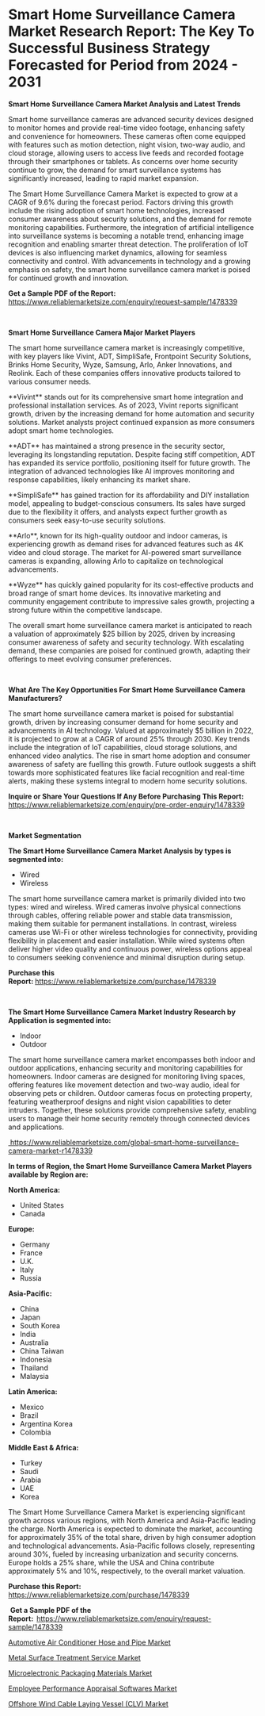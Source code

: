 <p><h1>Smart Home Surveillance Camera Market Research Report: The Key To Successful Business Strategy Forecasted for Period from 2024 - 2031</h1></p><p><strong>Smart Home Surveillance Camera Market Analysis and Latest Trends</strong></p>
<p><p>Smart home surveillance cameras are advanced security devices designed to monitor homes and provide real-time video footage, enhancing safety and convenience for homeowners. These cameras often come equipped with features such as motion detection, night vision, two-way audio, and cloud storage, allowing users to access live feeds and recorded footage through their smartphones or tablets. As concerns over home security continue to grow, the demand for smart surveillance systems has significantly increased, leading to rapid market expansion.</p><p>The Smart Home Surveillance Camera Market is expected to grow at a CAGR of 9.6% during the forecast period. Factors driving this growth include the rising adoption of smart home technologies, increased consumer awareness about security solutions, and the demand for remote monitoring capabilities. Furthermore, the integration of artificial intelligence into surveillance systems is becoming a notable trend, enhancing image recognition and enabling smarter threat detection. The proliferation of IoT devices is also influencing market dynamics, allowing for seamless connectivity and control. With advancements in technology and a growing emphasis on safety, the smart home surveillance camera market is poised for continued growth and innovation.</p></p>
<p><strong>Get a Sample PDF of the Report:&nbsp;</strong> <a href="https://www.reliablemarketsize.com/enquiry/request-sample/1478339?utm_campaign=1845&utm_medium=2&utm_source=Github&utm_content=ia&utm_term=09122024&utm_id=smart-home-surveillance-camera">https://www.reliablemarketsize.com/enquiry/request-sample/1478339</a></p>
<p>&nbsp;</p>
<p><strong>Smart Home Surveillance Camera Major Market Players</strong></p>
<p><p>The smart home surveillance camera market is increasingly competitive, with key players like Vivint, ADT, SimpliSafe, Frontpoint Security Solutions, Brinks Home Security, Wyze, Samsung, Arlo, Anker Innovations, and Reolink. Each of these companies offers innovative products tailored to various consumer needs.</p><p>**Vivint** stands out for its comprehensive smart home integration and professional installation services. As of 2023, Vivint reports significant growth, driven by the increasing demand for home automation and security solutions. Market analysts project continued expansion as more consumers adopt smart home technologies.</p><p>**ADT** has maintained a strong presence in the security sector, leveraging its longstanding reputation. Despite facing stiff competition, ADT has expanded its service portfolio, positioning itself for future growth. The integration of advanced technologies like AI improves monitoring and response capabilities, likely enhancing its market share.</p><p>**SimpliSafe** has gained traction for its affordability and DIY installation model, appealing to budget-conscious consumers. Its sales have surged due to the flexibility it offers, and analysts expect further growth as consumers seek easy-to-use security solutions.</p><p>**Arlo**, known for its high-quality outdoor and indoor cameras, is experiencing growth as demand rises for advanced features such as 4K video and cloud storage. The market for AI-powered smart surveillance cameras is expanding, allowing Arlo to capitalize on technological advancements.</p><p>**Wyze** has quickly gained popularity for its cost-effective products and broad range of smart home devices. Its innovative marketing and community engagement contribute to impressive sales growth, projecting a strong future within the competitive landscape.</p><p>The overall smart home surveillance camera market is anticipated to reach a valuation of approximately $25 billion by 2025, driven by increasing consumer awareness of safety and security technology. With escalating demand, these companies are poised for continued growth, adapting their offerings to meet evolving consumer preferences.</p></p>
<p>&nbsp;</p>
<p><strong>What Are The Key Opportunities For Smart Home Surveillance Camera Manufacturers?</strong></p>
<p><p>The smart home surveillance camera market is poised for substantial growth, driven by increasing consumer demand for home security and advancements in AI technology. Valued at approximately $5 billion in 2022, it is projected to grow at a CAGR of around 25% through 2030. Key trends include the integration of IoT capabilities, cloud storage solutions, and enhanced video analytics. The rise in smart home adoption and consumer awareness of safety are fuelling this growth. Future outlook suggests a shift towards more sophisticated features like facial recognition and real-time alerts, making these systems integral to modern home security solutions.</p></p>
<p><strong>Inquire or Share Your Questions If Any Before Purchasing This Report:</strong> <a href="https://www.reliablemarketsize.com/enquiry/pre-order-enquiry/1478339?utm_campaign=1845&utm_medium=2&utm_source=Github&utm_content=ia&utm_term=09122024&utm_id=smart-home-surveillance-camera">https://www.reliablemarketsize.com/enquiry/pre-order-enquiry/1478339</a></p>
<p>&nbsp;</p>
<p><strong>Market Segmentation</strong></p>
<p><strong>The Smart Home Surveillance Camera Market Analysis by types is segmented into:</strong></p>
<p><ul><li>Wired</li><li>Wireless</li></ul></p>
<p><p>The smart home surveillance camera market is primarily divided into two types: wired and wireless. Wired cameras involve physical connections through cables, offering reliable power and stable data transmission, making them suitable for permanent installations. In contrast, wireless cameras use Wi-Fi or other wireless technologies for connectivity, providing flexibility in placement and easier installation. While wired systems often deliver higher video quality and continuous power, wireless options appeal to consumers seeking convenience and minimal disruption during setup.</p></p>
<p><strong>Purchase this Report:&nbsp;</strong><a href="https://www.reliablemarketsize.com/purchase/1478339?utm_campaign=1845&utm_medium=2&utm_source=Github&utm_content=ia&utm_term=09122024&utm_id=smart-home-surveillance-camera">https://www.reliablemarketsize.com/purchase/1478339</a></p>
<p>&nbsp;</p>
<p><strong>The Smart Home Surveillance Camera Market Industry Research by Application is segmented into:</strong></p>
<p><ul><li>Indoor</li><li>Outdoor</li></ul></p>
<p><p>The smart home surveillance camera market encompasses both indoor and outdoor applications, enhancing security and monitoring capabilities for homeowners. Indoor cameras are designed for monitoring living spaces, offering features like movement detection and two-way audio, ideal for observing pets or children. Outdoor cameras focus on protecting property, featuring weatherproof designs and night vision capabilities to deter intruders. Together, these solutions provide comprehensive safety, enabling users to manage their home security remotely through connected devices and applications.</p></p>
<p><a href="https://www.reliablemarketsize.com/global-smart-home-surveillance-camera-market-r1478339?utm_campaign=1845&utm_medium=2&utm_source=Github&utm_content=ia&utm_term=09122024&utm_id=smart-home-surveillance-camera">&nbsp;https://www.reliablemarketsize.com/global-smart-home-surveillance-camera-market-r1478339</a></p>
<p><strong>In terms of Region, the Smart Home Surveillance Camera Market Players available by Region are:</strong></p>
<p>
    <p> <strong> North America: </strong>
        <ul>
            <li>United States</li>
            <li>Canada</li>
        </ul>
        </p> 
    <p> <strong> Europe: </strong>
        <ul>
            <li>Germany</li>
            <li>France</li>
            <li>U.K.</li>
            <li>Italy</li>
            <li>Russia</li>
        </ul>
        </p> 
    <p> <strong> Asia-Pacific: </strong>
        <ul>
            <li>China</li>
            <li>Japan</li>
            <li>South Korea</li>
            <li>India</li>
            <li>Australia</li>
            <li>China Taiwan</li>
            <li>Indonesia</li>
            <li>Thailand</li>
            <li>Malaysia</li>
        </ul>
        </p> 
    <p> <strong> Latin America: </strong>
        <ul>
            <li>Mexico</li>
            <li>Brazil</li>
            <li>Argentina Korea</li>
            <li>Colombia</li>
        </ul>
        </p> 
    <p> <strong> Middle East & Africa: </strong>
        <ul>
            <li>Turkey</li>
            <li>Saudi</li>
            <li>Arabia</li>
            <li>UAE</li>
            <li>Korea</li>
        </ul>
    </p>
    </p>
<p><p>The Smart Home Surveillance Camera Market is experiencing significant growth across various regions, with North America and Asia-Pacific leading the charge. North America is expected to dominate the market, accounting for approximately 35% of the total share, driven by high consumer adoption and technological advancements. Asia-Pacific follows closely, representing around 30%, fueled by increasing urbanization and security concerns. Europe holds a 25% share, while the USA and China contribute approximately 5% and 10%, respectively, to the overall market valuation.</p></p>
<p><strong>Purchase this Report: </strong><a href="https://www.reliablemarketsize.com/purchase/1478339?utm_campaign=1845&utm_medium=2&utm_source=Github&utm_content=ia&utm_term=09122024&utm_id=smart-home-surveillance-camera">https://www.reliablemarketsize.com/purchase/1478339</a></p>
<p>&nbsp;<strong>Get a Sample PDF of the Report:&nbsp;&nbsp;</strong><a href="https://www.reliablemarketsize.com/enquiry/request-sample/1478339?utm_campaign=1845&utm_medium=2&utm_source=Github&utm_content=ia&utm_term=09122024&utm_id=smart-home-surveillance-camera">https://www.reliablemarketsize.com/enquiry/request-sample/1478339</a></p>
<p><strong></strong></p>
<p><p><a href="https://www.linkedin.com/pulse/automotive-insight-dial-hexdf?utm_campaign=1845&utm_medium=2&utm_source=Github&utm_content=ia&utm_term=09122024&utm_id=smart-home-surveillance-camera">Automotive Air Conditioner Hose and Pipe Market</a></p><p><a href="https://www.linkedin.com/pulse/global-metal-surface-treatment-service-market-analysis-explosive-aqiyf?utm_campaign=1845&utm_medium=2&utm_source=Github&utm_content=ia&utm_term=09122024&utm_id=smart-home-surveillance-camera">Metal Surface Treatment Service Market</a></p><p><a href="https://www.linkedin.com/pulse/the-sympatico-insight-9odme?utm_campaign=1845&utm_medium=2&utm_source=Github&utm_content=ia&utm_term=09122024&utm_id=smart-home-surveillance-camera">Microelectronic Packaging Materials Market</a></p><p><a href="https://www.linkedin.com/pulse/compreh-proposis-fbaif?utm_campaign=1845&utm_medium=2&utm_source=Github&utm_content=ia&utm_term=09122024&utm_id=smart-home-surveillance-camera">Employee Performance Appraisal Softwares Market</a></p><p><a href="https://www.linkedin.com/pulse/revenue-analysis-forecast-offshore-wind-cable-laying-vessel-clv-cvcac?utm_campaign=1845&utm_medium=2&utm_source=Github&utm_content=ia&utm_term=09122024&utm_id=smart-home-surveillance-camera">Offshore Wind Cable Laying Vessel (CLV) Market</a></p></p>
